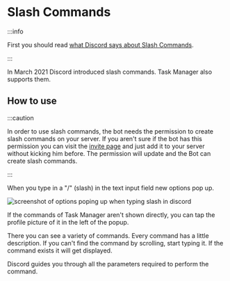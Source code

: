 # Slash Commands

:::info

First you should
read [what Discord says about Slash Commands](https://blog.discord.com/slash-commands-are-here-8db0a385d9e6).

:::

In March 2021 Discord introduced slash commands. Task Manager also supports them.

## How to use

:::caution

In order to use slash commands, the bot needs the permission to create slash commands on your server. If you aren't sure
if the bot has this permission you can visit the [invite page](https://bnder.net/@tmb) and just add it to your server
without kicking him before. The permission will update and the Bot can create slash commands.

:::

When you type in a "/" (slash) in the text input field new options pop up.

![screenshot of options poping up when typing slash in discord](/img/tmb/slash_commands.webp)

If the commands of Task Manager aren't shown directly, you can tap the profile picture of it in the left of the popup.

There you can see a variety of commands. Every command has a little description. If you can't find the command by scrolling, start typing it. If the command exists it will get displayed.

Discord guides you through all the parameters required to perform the command.